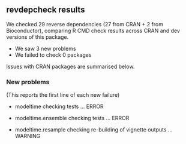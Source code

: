 ## revdepcheck results

We checked 29 reverse dependencies (27 from CRAN + 2 from Bioconductor), comparing R CMD check results across CRAN and dev versions of this package.

 * We saw 3 new problems
 * We failed to check 0 packages

Issues with CRAN packages are summarised below.

### New problems
(This reports the first line of each new failure)

* modeltime
  checking tests ... ERROR

* modeltime.ensemble
  checking tests ... ERROR

* modeltime.resample
  checking re-building of vignette outputs ... WARNING

